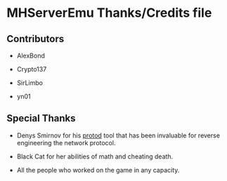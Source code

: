 # MHServerEmu Thanks/Credits file

## Contributors

- AlexBond

- Crypto137

- SirLimbo

- yn01

## Special Thanks

- Denys Smirnov for his [protod](https://github.com/dennwc/protod) tool that has been invaluable for reverse engineering the network protocol.

- Black Cat for her abilities of math and cheating death.

- All the people who worked on the game in any capacity.
